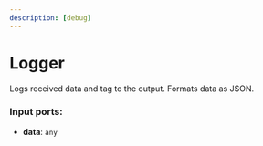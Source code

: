 ```yaml
---
description: [debug]
---
```


# Logger

Logs received data and tag to the output. Formats data as JSON.

### Input ports:

* __data__: `any`

